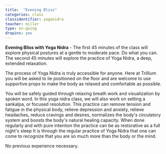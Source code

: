 ```yaml
---
title:  "Evening Bliss"
categories: class
classidentifier: yoganidra
teacher: miller
type: on-going
dropins: yes
---
```

**Evening Bliss with Yoga Nidra** - The first 45 minutes of the class will explore physical postures at a gentle to moderate pace. Do what you can. The second 45 minutes will explore the practice of Yoga Nidra, a deep, extended relaxation.

The process of Yoga Nidra is truly accessible for anyone. Here at Trillium you will be asked to lie positioned on the floor and are welcome to use supportive props to make the body as relaxed and comfortable as possible.

You will be safely guided through relaxing breath work and visualization by spoken word. In this yoga nidra class, we will also work on setting a sankalpa, or focused resolution. This practice can remove tension and fatigue in the physical body, relieve depression and anxiety, relieve headaches, reduce cravings and desires, normalizes the body's circulatory system and boosts the body's natural healing capacity. When done regularly and with pure intention the practice can be as restorative as a full night's sleep It is through the regular practice of Yoga Nidra that one can come to recognize that you are so much more than the body or the mind.

No previous experience necessary.
